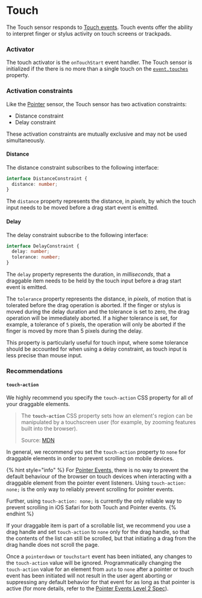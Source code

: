 # Touch

The Touch sensor responds to [Touch events](https://developer.mozilla.org/en-US/docs/Web/API/Touch_events). Touch events offer the ability to interpret finger or stylus activity on touch screens or trackpads.

### Activator

The touch activator is the `onTouchStart` event handler. The Touch sensor is initialized if the there is no more than a single touch on the [`event.touches`](https://developer.mozilla.org/en-US/docs/Web/API/TouchEvent/touches) property.

### Activation constraints

Like the [Pointer](pointer.md) sensor, the Touch sensor has two activation constraints:

* Distance constraint
* Delay constraint

These activation constraints are mutually exclusive and may not be used simultaneously. 

#### Distance

The distance constraint subscribes to the following interface:

```typescript
interface DistanceConstraint {
  distance: number;
}
```

The `distance` property represents the distance, in _pixels_, by which the touch input needs to be moved before a drag start event is emitted.

#### Delay

The delay constraint subscribe to the following interface:

```typescript
interface DelayConstraint {
  delay: number;
  tolerance: number;
}
```

The `delay` property represents the duration, in _milliseconds_, that a draggable item needs to be held by the touch input before a drag start event is emitted. 

The `tolerance` property represents the distance, in _pixels_, of motion that is tolerated before the drag operation is aborted. If the finger or stylus is moved during the delay duration and the tolerance is set to zero, the drag operation will be immediately aborted. If a higher tolerance is set, for example, a tolerance of `5` pixels, the operation will only be aborted if the finger is moved by more than 5 pixels during the delay.

This property is particularly useful for touch input, where some tolerance should be accounted for when using a delay constraint, as touch input is less precise than mouse input.

### Recommendations

#### `touch-action`

We highly recommend you specify the `touch-action` CSS property for all of your draggable elements.

> The **`touch-action`** CSS property sets how an element's region can be manipulated by a touchscreen user \(for example, by zooming features built into the browser\).  
>   
> Source: [MDN](https://developer.mozilla.org/en-US/docs/Web/CSS/touch-action)

In general, we recommend you set the `touch-action` property to `none` for draggable elements in order to prevent scrolling on mobile devices. 

{% hint style="info" %}
For [Pointer Events,](pointer.md) there is no way to prevent the default behaviour of the browser on touch devices when interacting with a draggable element from the pointer event listeners. Using `touch-action: none;` is the only way to reliably prevent scrolling for pointer events.

Further,  using `touch-action: none;` is currently the only reliable way to prevent scrolling in iOS Safari for both Touch and Pointer events. 
{% endhint %}

If your draggable item is part of a scrollable list, we recommend you use a drag handle and set `touch-action` to `none` only for the drag handle, so that the contents of the list can still be scrolled, but that initiating a drag from the drag handle does not scroll the page.

Once a `pointerdown` or `touchstart` event has been initiated, any changes to the `touch-action` value will be ignored. Programmatically changing the `touch-action` value for an element from `auto` to `none` after a pointer or touch event has been initiated will not result in the user agent aborting or suppressing any default behavior for that event for as long as that pointer is active  \(for more details, refer to the [Pointer Events Level 2 Spec](https://www.w3.org/TR/pointerevents2/#determining-supported-touch-behavior)\).

